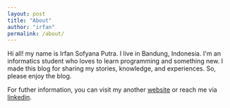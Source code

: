 ```yaml
---
layout: post
title: "About"
author: "irfan"
permalink: /about/
---
```


Hi all! my name is Irfan Sofyana Putra. I live in Bandung, Indonesia.
I'm an informatics student who loves to learn programming and something new.
I made this blog for sharing my stories, knowledge, and experiences. So,
please enjoy the blog.

For futher information, you can visit my another [website](https://irfansofyana.com)
or reach me via [linkedin](https://www.linkedin.com/in/irfansofyana/).

